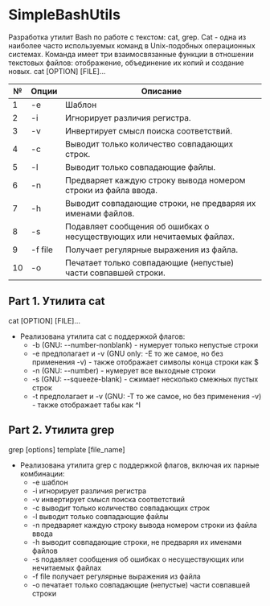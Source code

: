 # SimpleBashUtils

Разработка утилит Bash по работе с текстом: cat, grep.
Cat - одна из наиболее часто используемых команд в Unix-подобных операционных системах. Команда имеет три взаимосвязанные функции в отношении текстовых файлов: отображение, объединение их копий и создание новых.
cat [OPTION] [FILE]...


| № | Опции | Описание |
| ------ | ------ | ------ |
| 1 | -e | Шаблон |
| 2 | -i | Игнорирует различия регистра.  |
| 3 | -v | Инвертирует смысл поиска соответствий. |
| 4 | -c | Выводит только количество совпадающих строк. |
| 5 | -l | Выводит только совпадающие файлы.  |
| 6 | -n | Предваряет каждую строку вывода номером строки из файла ввода. |
| 7 | -h | Выводит совпадающие строки, не предваряя их именами файлов. |
| 8 | -s | Подавляет сообщения об ошибках о несуществующих или нечитаемых файлах. |
| 9 | -f file | Получает регулярные выражения из файла. |
| 10 | -o | Печатает только совпадающие (непустые) части совпавшей строки. |


## Part 1. Утилита cat

cat [OPTION] [FILE]...

- Реализована утилита cat с поддержкой флагов:
  - -b (GNU: --number-nonblank) - нумерует только непустые строки
  - -e предполагает и -v (GNU only: -E то же самое, но без применения -v) - также отображает символы конца строки как $
  - -n (GNU: --number) - нумерует все выходные строки
  - -s (GNU: --squeeze-blank) - сжимает несколько смежных пустых строк
  - -t предполагает и -v (GNU: -T то же самое, но без применения -v) - также отображает табы как ^I


## Part 2. Утилита grep

grep [options] template [file_name]

- Реализована утилита grep с поддержкой флагов, включая их парные комбинации:
  - -e шаблон
  - -i игнорирует различия регистра
  - -v инвертирует смысл поиска соответствий
  - -c выводит только количество совпадающих строк
  - -l выводит только совпадающие файлы
  - -n предваряет каждую строку вывода номером строки из файла ввода
  - -h выводит совпадающие строки, не предваряя их именами файлов
  - -s подавляет сообщения об ошибках о несуществующих или нечитаемых файлах
  - -f file получает регулярные выражения из файла
  - -o печатает только совпадающие (непустые) части совпавшей строки
